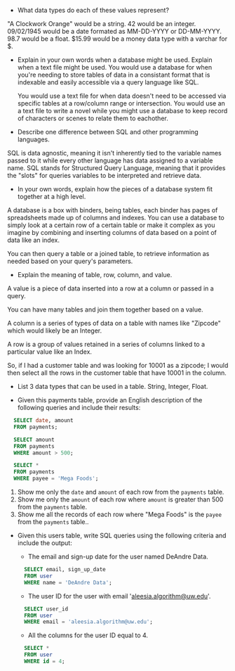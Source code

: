 - What data types do each of these values represent?

"A Clockwork Orange" would be a string.
42 would be an integer.
09/02/1945 would be a date formated as MM-DD-YYYY or DD-MM-YYYY.
98.7 would be a float.
$15.99 would be a money data type with a varchar for $.

- Explain in your own words when a database might be used. Explain when a text file might be used.
  You would use a database for when you're needing to store tables of data in a consistant format that is indexable and easily accessible via a query language like SQL.

  You would use a text file for when data doesn't need to be accessed via specific tables at a row/column range or intersection. You would use an a text file to write a novel while you might use a database to keep record of characters or scenes to relate them to eachother.

- Describe one difference between SQL and other programming languages.

SQL is data agnostic, meaning it isn't inherently tied to the variable names passed to it while every other language has data assigned to a variable name. SQL stands for Structured Query Language, meaning that it provides the "slots" for queries variables to be interpreted and retrieve data.

- In your own words, explain how the pieces of a database system fit together at a high level.

A database is a box with binders, being tables, each binder has pages of spreadsheets made up of columns and indexes. You can use a database to simply look at a certain row of a certain table or make it complex as you imagine by combining and inserting columns of data based on a point of data like an index.

You can then query a table or a joined table, to retrieve information as needed based on your query's parameters.

- Explain the meaning of table, row, column, and value.

A value is a piece of data inserted into a row at a column or passed in a query.

You can have many tables and join them together based on a value.

A column is a series of types of data on a table with names like "Zipcode" which would likely be an Integer.

A row is a group of values retained in a series of columns linked to a particular value like an Index.

So, if I had a customer table and was looking for 10001 as a zipcode; I would then select all the rows in the customer table that have 10001 in the column.

- List 3 data types that can be used in a table.
String, Integer, Float.

- Given this payments table, provide an English description of the following queries and include their results:
```sql
  SELECT date, amount
  FROM payments;

  SELECT amount
  FROM payments
  WHERE amount > 500;

  SELECT *
  FROM payments
  WHERE payee = 'Mega Foods';
```

  1. Show me only the `date` and `amount` of each row from the `payments` table.
  2. Show me only the `amount` of each row where `amount` is greater than 500 from the `payments` table.
  3. Show me all the records of each row where "Mega Foods" is the `payee` from the `payments` table..

- Given this users table, write SQL queries using the following criteria and include the output:

  - The email and sign-up date for the user named DeAndre Data.
  ```sql
    SELECT email, sign_up_date
    FROM user
    WHERE name = 'DeAndre Data';
  ```
  - The user ID for the user with email 'aleesia.algorithm@uw.edu'.
  ```sql
    SELECT user_id
    FROM user
    WHERE email = 'aleesia.algorithm@uw.edu';
  ```
  - All the columns for the user ID equal to 4.
  ```sql
    SELECT *
    FROM user
    WHERE id = 4;
  ```